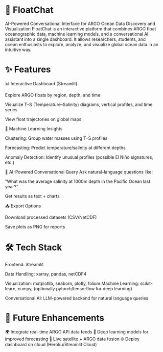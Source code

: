 
# 🌊 FloatChat
AI-Powered Conversational Interface for ARGO Ocean Data Discovery and Visualization
FloatChat is an interactive platform that combines ARGO float oceanographic data, machine learning models, and a conversational AI assistant into a single dashboard. It allows researchers, students, and ocean enthusiasts to explore, analyze, and visualize global ocean data in an intuitive way.

# ✨ Features
📊 Interactive Dashboard (Streamlit)

Explore ARGO floats by region, depth, and time

Visualize T–S (Temperature–Salinity) diagrams, vertical profiles, and time series

View float trajectories on global maps


🤖 Machine Learning Insights

Clustering: Group water masses using T–S profiles

Forecasting: Predict temperature/salinity at different depths

Anomaly Detection: Identify unusual profiles (possible El Niño signatures, etc.)

💬 AI-Powered Conversational Query
Ask natural-language questions like:

“What was the average salinity at 1000m depth in the Pacific Ocean last year?”

Get results as text + charts

📥 Export Options

Download processed datasets (CSV/NetCDF)

Save plots as PNG for reports

# 🛠️ Tech Stack

Frontend: Streamlit

Data Handling: xarray, pandas, netCDF4

Visualization: matplotlib, seaborn, plotly, folium
Machine Learning: scikit-learn, numpy, (optionally pytorch/tensorflow for deep learning)

Conversational AI: LLM-powered backend for natural language queries

# 🔮 Future Enhancements
🌍 Integrate real-time ARGO API data feeds
🧠 Deep learning models for improved forecasting
📡 Live satellite + ARGO data fusion
🌐 Deploy dashboard on cloud (Heroku/Streamlit Cloud)

